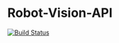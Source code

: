 # Robot-Vision-API
[![Build Status](https://travis-ci.org/kylecorry31/Robot-Vision-API.svg?branch=master)](https://travis-ci.org/kylecorry31/Robot-Vision-API)
